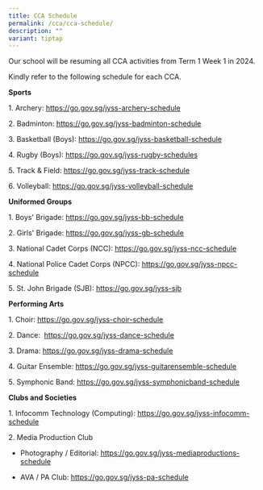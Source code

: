 ```yaml
---
title: CCA Schedule
permalink: /cca/cca-schedule/
description: ""
variant: tiptap
---
```

<p>Our school will be resuming all CCA activities from Term 1 Week 1 in 2024.</p><p>Kindly refer to the following schedule for each CCA.</p><p><strong>Sports</strong></p><p>1. Archery: <a href="https://docs.google.com/spreadsheets/d/1swiy7f3piZcb5D5KIlcuE0bhGYXh0jc4ix6FfIRXagw/edit#gid=902890303" rel="noopener noreferrer nofollow" target="_blank"><u>https://go.gov.sg/jyss-archery-schedule</u></a></p><p>2. Badminton: <a href="https://file.go.gov.sg/jyss-badminton-schedule-term3.pdf" rel="noopener noreferrer nofollow" target="_blank"><u>https://go.gov.sg/jyss-badminton-schedule</u></a></p><p>3. Basketball (Boys): <a href="https://docs.google.com/spreadsheets/d/1flTXKJhxLQIDNO7Bx2Siu1KbwC-kSMxj/edit?usp=sharing&amp;ouid=100489842546183031767&amp;rtpof=true&amp;sd=true" rel="noopener noreferrer nofollow" target="_blank"><u>https://go.gov.sg/jyss-basketball-schedule</u></a></p><p>4. Rugby (Boys): <a href="https://docs.google.com/document/d/1sMcrYyKYFU9yhrrVXuQ0p7mcnDkaURDMZs11eCUcrLg/edit" rel="noopener noreferrer nofollow" target="_blank">https://go.gov.sg/jyss-rugby-schedules</a></p><p>5. Track &amp; Field: <a href="https://go.gov.sg/jyss-track-schedule" rel="noopener noreferrer nofollow" target="_blank"><u>https://go.gov.sg/jyss-track-schedule</u></a></p><p>6. Volleyball: <a href="https://go.gov.sg/jyss-volleyball-schedule" rel="noopener noreferrer nofollow" target="_blank"><u>https://go.gov.sg/jyss-volleyball-schedule</u></a></p><p><strong>Uniformed Groups</strong></p><p>1. Boys' Brigade: <a href="https://go.gov.sg/jyss-bb-schedule" rel="noopener noreferrer nofollow" target="_blank"><u>https://go.gov.sg/jyss-bb-schedule</u></a></p><p>2. Girls' Brigade: <a href="https://go.gov.sg/jyss-gb-schedule-2021" rel="noopener" target="_blank"><u>https://go.gov.sg/jyss-gb-schedule</u></a><u><br></u></p><p>3. National Cadet Corps (NCC): <a href="https://docs.google.com/spreadsheets/d/14vhY0Ns2R25QtfRHt1XOy2IM2zT_pI5vFeMOXmA5zTA/edit#gid=131856016" rel="noopener noreferrer nofollow" target="_blank"><u>https://go.gov.sg/jyss-ncc-schedule</u></a></p><p>4. National Police Cadet Corps (NPCC): <a href="https://docs.google.com/spreadsheets/d/103vn0i8idVse7yodShQycKczngBuRaZj/edit#gid=127127234" rel="noopener noreferrer nofollow" target="_blank"><u>https://go.gov.sg/jyss-npcc-schedule</u></a></p><p>5. St. John Brigade (SJB): <a href="https://docs.google.com/spreadsheets/d/1SuXTe-sWYTpIaD0syTIwWJXOD-31Ld4o1ALpeNR5THg/edit#gid=59951477" rel="noopener noreferrer nofollow" target="_blank"><u>https://go.gov.sg/jyss-sjb</u></a></p><p><strong>Performing Arts</strong></p><p>1. Choir: <a href="https://go.gov.sg/jyss-choir-schedule" rel="noopener noreferrer nofollow" target="_blank"><u>https://go.gov.sg/jyss-choir-schedule</u></a></p><p>2. Dance: &nbsp;<a href="https://docs.google.com/spreadsheets/d/1PPGNUYyJqpg00pyLjdQ3nr36Etelf5yOnI2GYYGkpiA/edit#gid=321501424" rel="noopener noreferrer nofollow" target="_blank"><u>https://go.gov.sg/jyss-dance-schedule</u></a></p><p>3. Drama: <a href="https://go.gov.sg/jyss-drama-schedule" rel="noopener noreferrer nofollow" target="_blank"><u>https://go.gov.sg/jyss-drama-schedule</u></a></p><p>4. Guitar Ensemble: <a href="https://go.gov.sg/jyss-guitarensemble-schedule" rel="noopener noreferrer nofollow" target="_blank"><u>https://go.gov.sg/jyss-guitarensemble-schedule</u></a></p><p>5. Symphonic Band: <a href="https://go.gov.sg/jyss-symphonicband-schedule-2021" rel="noopener" target="_blank"><u>https://go.gov.sg/jyss-symphonicband-schedule</u></a></p><p><strong>Clubs and Societies</strong></p><p>1. Infocomm Technology (Computing): <a href="https://file.go.gov.sg/jyss-infocomm-schedule-2021.pdf" rel="noopener noreferrer nofollow" target="_blank"><u>https://go.gov.sg/jyss-infocomm-schedule</u></a></p><p>2. Media Production Club</p><ul data-tight="true" class="tight"><li><p>Photography / Editorial: <a href="https://docs.google.com/spreadsheets/d/1sU1uzTgodfHpFZLwiu9vj9wnXXC7OeXosZ65SWhazc4/edit#gid=545536081" rel="noopener noreferrer nofollow" target="_blank"><u>https://go.gov.sg/jyss-mediaproductions-schedule</u></a></p></li><li><p>AVA / PA Club: <a href="https://go.gov.sg/jyss-pa-schedule-2021" rel="noopener" target="_blank"><u>https://go.gov.sg/jyss-pa-schedule</u></a></p></li></ul><p></p>